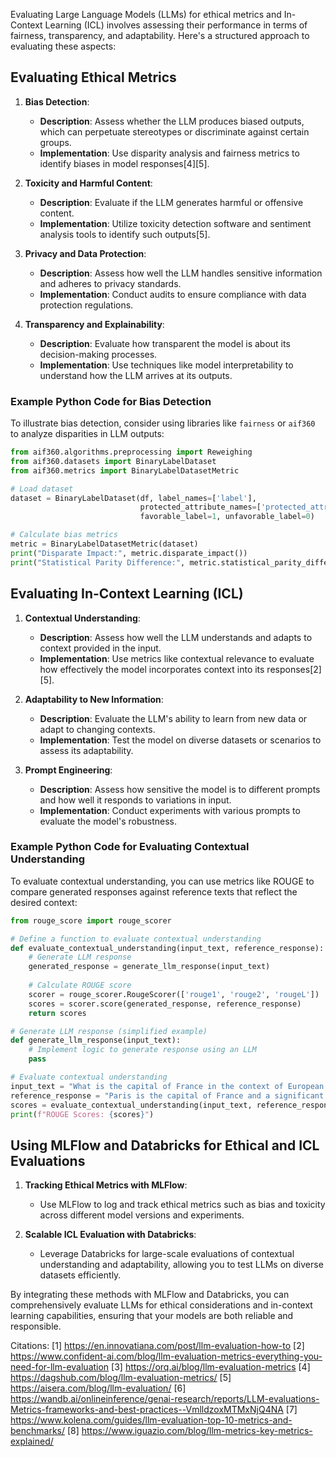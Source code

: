 Evaluating Large Language Models (LLMs) for ethical metrics and In-Context Learning (ICL) involves assessing their performance in terms of fairness, transparency, and adaptability. Here's a structured approach to evaluating these aspects:

## Evaluating Ethical Metrics

1. **Bias Detection**:
   - **Description**: Assess whether the LLM produces biased outputs, which can perpetuate stereotypes or discriminate against certain groups.
   - **Implementation**: Use disparity analysis and fairness metrics to identify biases in model responses[4][5].

2. **Toxicity and Harmful Content**:
   - **Description**: Evaluate if the LLM generates harmful or offensive content.
   - **Implementation**: Utilize toxicity detection software and sentiment analysis tools to identify such outputs[5].

3. **Privacy and Data Protection**:
   - **Description**: Assess how well the LLM handles sensitive information and adheres to privacy standards.
   - **Implementation**: Conduct audits to ensure compliance with data protection regulations.

4. **Transparency and Explainability**:
   - **Description**: Evaluate how transparent the model is about its decision-making processes.
   - **Implementation**: Use techniques like model interpretability to understand how the LLM arrives at its outputs.

### Example Python Code for Bias Detection
To illustrate bias detection, consider using libraries like `fairness` or `aif360` to analyze disparities in LLM outputs:

```python
from aif360.algorithms.preprocessing import Reweighing
from aif360.datasets import BinaryLabelDataset
from aif360.metrics import BinaryLabelDatasetMetric

# Load dataset
dataset = BinaryLabelDataset(df, label_names=['label'],
                             protected_attribute_names=['protected_attribute'],
                             favorable_label=1, unfavorable_label=0)

# Calculate bias metrics
metric = BinaryLabelDatasetMetric(dataset)
print("Disparate Impact:", metric.disparate_impact())
print("Statistical Parity Difference:", metric.statistical_parity_difference())
```

## Evaluating In-Context Learning (ICL)

1. **Contextual Understanding**:
   - **Description**: Assess how well the LLM understands and adapts to context provided in the input.
   - **Implementation**: Use metrics like contextual relevance to evaluate how effectively the model incorporates context into its responses[2][5].

2. **Adaptability to New Information**:
   - **Description**: Evaluate the LLM's ability to learn from new data or adapt to changing contexts.
   - **Implementation**: Test the model on diverse datasets or scenarios to assess its adaptability.

3. **Prompt Engineering**:
   - **Description**: Assess how sensitive the model is to different prompts and how well it responds to variations in input.
   - **Implementation**: Conduct experiments with various prompts to evaluate the model's robustness.

### Example Python Code for Evaluating Contextual Understanding
To evaluate contextual understanding, you can use metrics like ROUGE to compare generated responses against reference texts that reflect the desired context:

```python
from rouge_score import rouge_scorer

# Define a function to evaluate contextual understanding
def evaluate_contextual_understanding(input_text, reference_response):
    # Generate LLM response
    generated_response = generate_llm_response(input_text)
    
    # Calculate ROUGE score
    scorer = rouge_scorer.RougeScorer(['rouge1', 'rouge2', 'rougeL'])
    scores = scorer.score(generated_response, reference_response)
    return scores

# Generate LLM response (simplified example)
def generate_llm_response(input_text):
    # Implement logic to generate response using an LLM
    pass

# Evaluate contextual understanding
input_text = "What is the capital of France in the context of European geography?"
reference_response = "Paris is the capital of France and a significant city in European geography."
scores = evaluate_contextual_understanding(input_text, reference_response)
print(f"ROUGE Scores: {scores}")
```

## Using MLFlow and Databricks for Ethical and ICL Evaluations

1. **Tracking Ethical Metrics with MLFlow**:
   - Use MLFlow to log and track ethical metrics such as bias and toxicity across different model versions and experiments.

2. **Scalable ICL Evaluation with Databricks**:
   - Leverage Databricks for large-scale evaluations of contextual understanding and adaptability, allowing you to test LLMs on diverse datasets efficiently.

By integrating these methods with MLFlow and Databricks, you can comprehensively evaluate LLMs for ethical considerations and in-context learning capabilities, ensuring that your models are both reliable and responsible.

Citations:
[1] https://en.innovatiana.com/post/llm-evaluation-how-to
[2] https://www.confident-ai.com/blog/llm-evaluation-metrics-everything-you-need-for-llm-evaluation
[3] https://orq.ai/blog/llm-evaluation-metrics
[4] https://dagshub.com/blog/llm-evaluation-metrics/
[5] https://aisera.com/blog/llm-evaluation/
[6] https://wandb.ai/onlineinference/genai-research/reports/LLM-evaluations-Metrics-frameworks-and-best-practices--VmlldzoxMTMxNjQ4NA
[7] https://www.kolena.com/guides/llm-evaluation-top-10-metrics-and-benchmarks/
[8] https://www.iguazio.com/blog/llm-metrics-key-metrics-explained/
